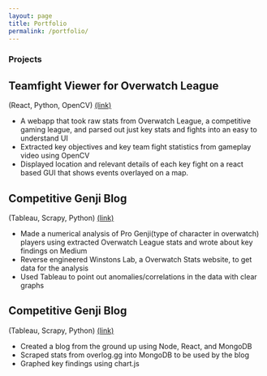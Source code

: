 ```yaml
---
layout: page
title: Portfolio
permalink: /portfolio/
---
```


### Projects

## Teamfight Viewer for Overwatch League
(React, Python, OpenCV)
[(link)](teamfightviewer.herokuapp.com)
* A webapp that took raw stats from Overwatch League, a competitive gaming league, and parsed out just key stats and fights into an easy to understand UI
* Extracted key objectives and key team fight statistics from gameplay video using OpenCV
* Displayed location and relevant details of each key fight on a react based GUI that shows events overlayed on a map.

## Competitive Genji Blog
(Tableau, Scrapy, Python)
[(link)](https://medium.com/@Cheraws/what-stats-make-the-best-genji-blades-in-owl-1e7496c7bb45)
* Made a numerical analysis of Pro Genji(type of character in overwatch) players using extracted Overwatch League stats and wrote about key findings on Medium
* Reverse engineered Winstons Lab, a Overwatch Stats website, to get data for the analysis
* Used Tableau to point out  anomalies/correlations in the data with clear graphs

## Competitive Genji Blog
(Tableau, Scrapy, Python)
[(link)](https://passintotheiris.herokuapp.com/)
* Created a blog from the ground up using Node, React, and MongoDB 
* Scraped stats from overlog.gg into MongoDB to be used by the blog
* Graphed key findings using chart.js







